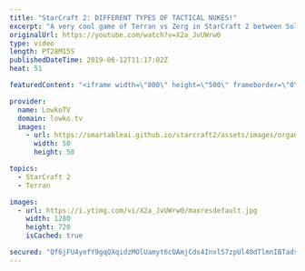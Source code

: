 ```yaml
---
title: "StarCraft 2: DIFFERENT TYPES OF TACTICAL NUKES!"
excerpt: "A very cool game of Terran vs Zerg in StarCraft 2 between Solar and Cure. Subscribe for more videos: http://lowko.tv/youtube More StarCraft 2: https://youtu.be/EQ_JvXQFDEU  In this game of high level StarCraft 2 we see Cure building on top of the advantage he established for himself in the early game."
originalUrl: https://youtube.com/watch?v=X2a_JvUWrw0
type: video
length: PT28M15S
publishedDateTime: 2019-06-12T11:17:02Z
heat: 51

featuredContent: "<iframe width=\"800\" height=\"500\" frameborder=\"0\" src=\"https://www.youtube.com/embed/X2a_JvUWrw0\" allow=\"accelerometer; autoplay; encrypted-media; gyroscope; picture-in-picture\" allowfullscreen></iframe>"

provider:
  name: LowkoTV
  domain: lowko.tv
  images:
    - url: https://smartableai.github.io/starcraft2/assets/images/organizations/lowko.tv-50x50.jpg
      width: 50
      height: 50

topics:
  - StarCraft 2
  - Terran

images:
  - url: https://i.ytimg.com/vi/X2a_JvUWrw0/maxresdefault.jpg
    width: 1280
    height: 720
    isCached: true

secured: "Qf6jFU4yefY9gqQXqidzMOlUamyt6cOAmjCds4InxlS7zpUl40dTlmnIBTadsqzYASD7RhrM9VSh+NsO54TkmLW3wu0LGCZ7ZrCjWggvTalmInHqVlukdILSOaPQ194cRFqGIQS6ewszxGOdt5dVEey0e6DQrITadqp1+ygx6AhZzhRJbWG1sadz4CRoSBvehbtGqP4diQnkDZdNIy5u9CPlNOXlE1E3LY2EhdRxx+PwVukdmEREVm6tvBOUEYsu3pwgPU9gQQYXj/sYsg8wcgxqRRmpefIPrd1RMXdjakTy9dLt3yiCGJnlSeus22XOqFORE3DMHZXwgCu7J6wT/rgJcV9YeG+cK3paSvDxE7wS+COGZGU9msX1gGy9jjXzaZYWl/RqDKAX4p6nvlCdhsx8ilAGaWdm6162/seEflM=;Q/eYswF1WlhksHT6xkbJAQ=="
---
```


